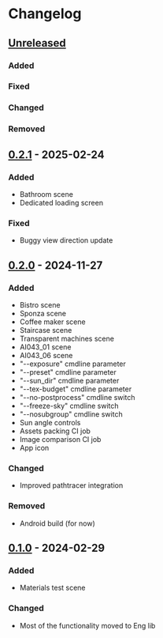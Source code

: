 # Changelog

## [Unreleased]

### Added

### Fixed

### Changed

### Removed

## [0.2.1] - 2025-02-24

### Added

- Bathroom scene
- Dedicated loading screen

### Fixed

- Buggy view direction update

## [0.2.0] - 2024-11-27

### Added

- Bistro scene
- Sponza scene
- Coffee maker scene
- Staircase scene
- Transparent machines scene
- AI043_01 scene
- AI043_06 scene
- "--exposure" cmdline parameter
- "--preset" cmdline parameter
- "--sun_dir" cmdline parameter
- "--tex-budget" cmdline parameter
- "--no-postprocess" cmdline switch
- "--freeze-sky" cmdline switch
- "--nosubgroup" cmdline switch
- Sun angle controls
- Assets packing CI job
- Image comparison CI job
- App icon

### Changed

- Improved pathtracer integration

### Removed

- Android build (for now)

## [0.1.0] - 2024-02-29

### Added

- Materials test scene

### Changed

- Most of the functionality moved to Eng lib

[Unreleased]: https://github.com/sergcpp/DummyEngine/compare/v0.2.1...master
[0.2.1]: https://github.com/sergcpp/DummyEngine/releases/v0.2.1
[0.2.0]: https://github.com/sergcpp/DummyEngine/releases/v0.2.0
[0.1.0]: https://github.com/sergcpp/DummyEngine/releases/v0.1.0
